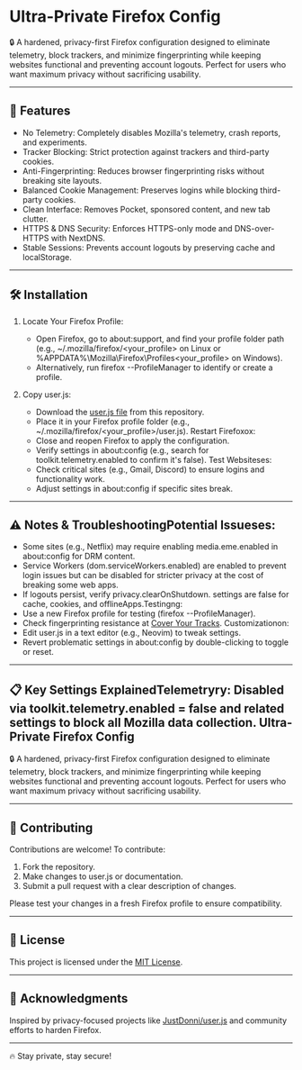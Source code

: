 # Ultra-Private Firefox Config

🔒 A hardened, privacy-first Firefox configuration designed to eliminate telemetry, block trackers, and minimize fingerprinting while keeping websites functional and preventing account logouts. Perfect for users who want maximum privacy without sacrificing usability.

---

## 🌟 Features

- No Telemetry: Completely disables Mozilla's telemetry, crash reports, and experiments.
- Tracker Blocking: Strict protection against trackers and third-party cookies.
- Anti-Fingerprinting: Reduces browser fingerprinting risks without breaking site layouts.
- Balanced Cookie Management: Preserves logins while blocking third-party cookies.
- Clean Interface: Removes Pocket, sponsored content, and new tab clutter.
- HTTPS & DNS Security: Enforces HTTPS-only mode and DNS-over-HTTPS with NextDNS.
- Stable Sessions: Prevents account logouts by preserving cache and localStorage.

---

## 🛠️ Installation

1. Locate Your Firefox Profile:
   - Open Firefox, go to about:support, and find your profile folder path (e.g., ~/.mozilla/firefox/<your_profile> on Linux or %APPDATA%\Mozilla\Firefox\Profiles\<your_profile> on Windows).
   - Alternatively, run firefox --ProfileManager to identify or create a profile.

2. Copy user.js:
   - Download the [user.js file](user.js) from this repository.
   - Place it in your Firefox profile folder (e.g., ~/.mozilla/firefox/<your_profile>/user.js).
Restart Firefoxox:
   - Close and reopen Firefox to apply the configuration.
   - Verify settings in about:config (e.g., search for toolkit.telemetry.enabled to confirm it's false).
Test Websiteses:
   - Check critical sites (e.g., Gmail, Discord) to ensure logins and functionality work.
   - Adjust settings in about:config if specific sites break.

---

## ⚠️ Notes & TroubleshootingPotential Issueses:
  - Some sites (e.g., Netflix) may require enabling media.eme.enabled in about:config for DRM content.
  - Service Workers (dom.serviceWorkers.enabled) are enabled to prevent login issues but can be disabled for stricter privacy at the cost of breaking some web apps.
  - If logouts persist, verify privacy.clearOnShutdown. settings are false for cache, cookies, and offlineApps.Testingng:
  - Use a new Firefox profile for testing (firefox --ProfileManager).
  - Check fingerprinting resistance at [Cover Your Tracks](https://coveryourtracks.eff.org/). Customizationon:
  - Edit user.js in a text editor (e.g., Neovim) to tweak settings.
  - Revert problematic settings in about:config by double-clicking to toggle or reset.

---

## 📋 Key Settings ExplainedTelemetryry: Disabled via toolkit.telemetry.enabled = false and related settings to block all Mozilla data collection. Ultra-Private Firefox Config

🔒 A hardened, privacy-first Firefox configuration designed to eliminate telemetry, block trackers, and minimize fingerprinting while keeping websites functional and preventing account logouts. Perfect for users who want maximum privacy without sacrificing usability.

---

## 🤝 Contributing

Contributions are welcome! To contribute:
1. Fork the repository.
2. Make changes to user.js or documentation.
3. Submit a pull request with a clear description of changes.

Please test your changes in a fresh Firefox profile to ensure compatibility.

---

## 📜 License

This project is licensed under the [MIT License](LICENSE).

---

## 🙏 Acknowledgments

Inspired by privacy-focused projects like [JustDonni/user.js](https://github.com/JustDonni/user.js) and community efforts to harden Firefox.

---

🔥 Stay private, stay secure!  
